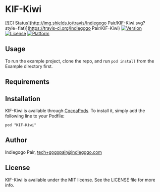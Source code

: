 # KIF-Kiwi

[![CI Status](http://img.shields.io/travis/Indiegogo Pair/KIF-Kiwi.svg?style=flat)](https://travis-ci.org/Indiegogo Pair/KIF-Kiwi)
[![Version](https://img.shields.io/cocoapods/v/KIF-Kiwi.svg?style=flat)](http://cocoadocs.org/docsets/KIF-Kiwi)
[![License](https://img.shields.io/cocoapods/l/KIF-Kiwi.svg?style=flat)](http://cocoadocs.org/docsets/KIF-Kiwi)
[![Platform](https://img.shields.io/cocoapods/p/KIF-Kiwi.svg?style=flat)](http://cocoadocs.org/docsets/KIF-Kiwi)

## Usage

To run the example project, clone the repo, and run `pod install` from the Example directory first.

## Requirements

## Installation

KIF-Kiwi is available through [CocoaPods](http://cocoapods.org). To install
it, simply add the following line to your Podfile:

    pod "KIF-Kiwi"

## Author

Indiegogo Pair, tech+gogopair@indiegogo.com

## License

KIF-Kiwi is available under the MIT license. See the LICENSE file for more info.

